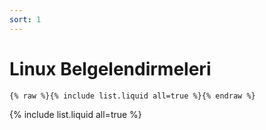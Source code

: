```yaml
---
sort: 1
---
```


# Linux Belgelendirmeleri

```
{% raw %}{% include list.liquid all=true %}{% endraw %}
```

{% include list.liquid all=true %}


